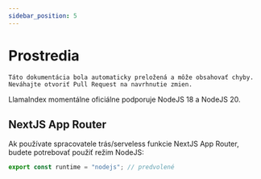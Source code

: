 ```yaml
---
sidebar_position: 5
---
```


# Prostredia

`Táto dokumentácia bola automaticky preložená a môže obsahovať chyby. Neváhajte otvoriť Pull Request na navrhnutie zmien.`

LlamaIndex momentálne oficiálne podporuje NodeJS 18 a NodeJS 20.

## NextJS App Router

Ak používate spracovatele trás/serveless funkcie NextJS App Router, budete potrebovať použiť režim NodeJS:

```js
export const runtime = "nodejs"; // predvolené
```

